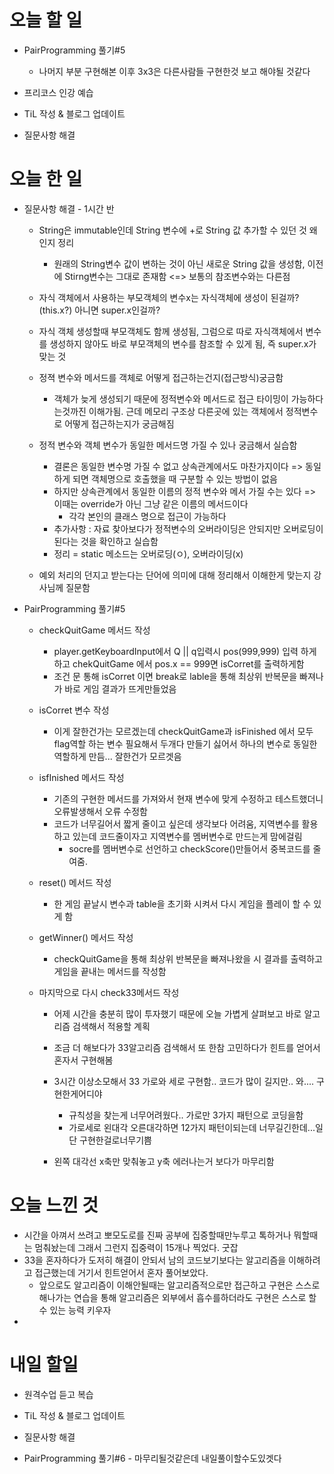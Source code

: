 # 오늘 할 일

- PairProgramming 풀기#5
  
  - 나머지 부분 구현해본 이후 3x3은 다른사람들 구현한것 보고 해야될 것같다
- 프리코스 인강 예습
- TiL 작성 & 블로그 업데이트
- 질문사항 해결

# 오늘 한 일

- 질문사항 해결 - 1시간 반

  - String은 immutable인데 String 변수에 +로 String 값 추가할 수 있던 것 왜인지 정리

    - 원래의 String변수 값이 변하는 것이 아닌 새로운 String 값을 생성함, 이전에 Stirng변수는 그대로 존재함 <=> 보통의 참조변수와는 다른점

      

  -  자식 객체에서 사용하는 부모객체의 변수x는 자식객체에 생성이 된걸까?(this.x?) 아니면 super.x인걸까?

    - 자식 객체 생성할때 부모객체도 함께 생성됨, 그럼으로 따로 자식객체에서 변수를 생성하지 않아도 바로 부모객체의 변수를 참조할 수 있게 됨, 즉 super.x가 맞는 것

      

  - 정젹 변수와 메서드를 객체로 어떻게 접근하는건지(접근방식)궁금함
  
    - 객체가 늦게 생성되기 때문에 정적변수와 메서드로 접근 타이밍이 가능하다는것까진 이해가됨. 근데 메모리 구조상 다른곳에 있는 객체에서 정적변수로 어떻게 접근하는지가 궁금해짐
    
      
    
  - 정적 변수와 객체 변수가 동일한 메서드명 가질 수 있나 궁금해서 실습함
  
    - 결론은 동일한 변수명 가질 수 없고 상속관계에서도 마찬가지이다 => 동일하게 되면 객체명으로 호출했을 때 구분할 수 있는 방법이 없음
    - 하지만 상속관계에서 동일한 이름의 정적 변수와 메서 가질 수는 있다 => 이때는 override가 아닌 그냥 같은 이름의 메서드이다
      - 각각 본인의 클래스 명으로 접근이 가능하다
    - 추가사항 : 자료 찾아보다가 정적변수의 오버라이딩은 안되지만 오버로딩이 된다는 것을 확인하고 실습함
    - 정리 = static 메소드는 오버로딩(ㅇ), 오버라이딩(x)
  
  - 예외 처리의 던지고 받는다는 단어에 의미에 대해 정리해서 이해한게 맞는지 강사님께 질문함
  
- PairProgramming 풀기#5

  - checkQuitGame 메서드 작성

    - player.getKeyboardInput에서 Q || q입력시 pos(999,999) 입력 하게하고 chekQuitGame 에서 pos.x == 999면 isCorret를 출력하게함
    - 조건 문 통해 isCorret 이면 break로 lable을 통해 최상위 반복문을 빠져나가 바로 게임 결과가 뜨게만들었음

  - isCorret 변수 작성

    - 이게 잘한건가는 모르겠는데  checkQuitGame과 isFinished 에서 모두 flag역할 하는 변수 필요해서 두개다 만들기 싫어서 하나의 변수로 동일한 역할하게 만듬... 잘한건가 모르겟음

  - isfInished 메서드 작성

    - 기존의 구현한 메서드를 가져와서 현재 변수에 맞게 수정하고 테스트했더니 오류발생해서 오류 수정함
    - 코드가 너무길어서 짧게 줄이고 싶은데 생각보다 어려움, 지역변수를 활용하고 있는데 코드줄이자고 지역변수를 멤버변수로 만드는게 맘에걸림
      - socre를 멤버변수로 선언하고 checkScore()만들어서 중복코드를 줄여줌.

  - reset() 메서드 작성

    -  한 게임 끝날시 변수과 table을 초기화 시켜서 다시 게임을 플레이 할 수 있게 함

  - getWinner() 메서드 작성

    - checkQuitGame을 통해 최상위 반복문을 빠져나왔을 시 결과를 출력하고 게임을 끝내는 메서드를 작성함

  - 마지막으로 다시 check33메서드 작성

    - 어제 시간을 충분히 많이 투자했기 때문에 오늘 가볍게 살펴보고 바로 알고리즘 검색해서 적용할 계획

    - 조금 더 해보다가 33알고리즘 검색해서 또 한참 고민하다가 힌트를 얻어서 혼자서 구현해봄
    - 3시간 이상소모해서 33 가로와 세로 구현함.. 코드가 많이 길지만.. 와.... 구현한게어디야
      - 규칙성을 찾는게 너무어려웠다.. 가로만 3가지 패턴으로 코딩을함
      - 가로세로 왼대각 오른대각하면 12가지 패턴이되는데 너무길긴한데...일단 구현한걸로너무기쁨

    - 왼쪽 대각선 x축만 맞춰놓고 y축 에러나는거 보다가 마무리함

# 오늘 느낀 것

- 시간을 아껴서 쓰려고 뽀모도로를 진짜 공부에 집중할때만누루고 톡하거나 뭐할때는 멈춰놨는데  그래서 그런지 집중력이 15개나 찍었다. 굿잡
- 33을 혼자하다가 도저히 해결이 안되서 남의 코드보기보다는 알고리즘을 이해하려고 접근했는데 거기서 힌트얻어서 혼자 풀어보았다.
  - 앞으로도 알고리즘이 이해안될때는 알고리즘적으로만 접근하고 구현은 스스로 해나가는 연습을 통해 알고리즘은 외부에서 흡수를하더라도 구현은 스스로 할 수 있는 능력 키우자
- 

# 내일 할일

- 원격수업 듣고 복습

- TiL 작성 & 블로그 업데이트

- 질문사항 해결

- PairProgramming 풀기#6 - 마무리될것같은데 내일풀이할수도있겟다

  
